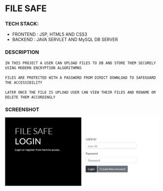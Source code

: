 # FILE SAFE


### TECH STACK:

- FRONTEND : JSP, HTML5 AND CSS3
- BACKEND : JAVA SERVLET AND MySQL DB SERVER




### DESCRIPTION 
```
IN THIS PROJECT A USER CAN UPLOAD FILES TO DB AND STORE THEM SECURELY USING MODERN ENCRYPTION ALGORITHMNS

FILES ARE PROTECTED WITH A PASSWORD FROM DIRECT DOWNLOAD TO SAFEGUARD THE ACCESSIBILITY

LATER ONCE THE FILE IS UPLOAD USER CAN VIEW THEIR FILES AND RENAME OR DELETE THEM ACCORDINGLY

```


### SCREENSHOT

![LOGIN_SCREEN](img/login_screen.png)
